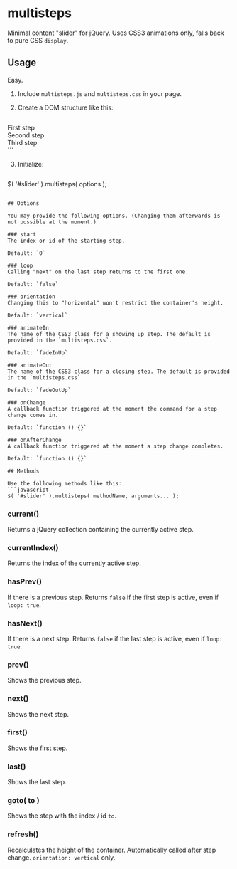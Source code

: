 # multisteps
Minimal content "slider" for jQuery. Uses CSS3 animations only, falls back to pure CSS `display`.

## Usage

Easy.

1. Include `multisteps.js` and `multisteps.css` in your page.

2. Create a DOM structure like this:
    ```html
<div id="slider">
    <div class="step">First step</div>
    <div class="step">Second step</div>
    <div class="step">Third step</div>
</div>
```

3. Initialize:
    ```javascript
$( '#slider' ).multisteps( options );
```

## Options

You may provide the following options. (Changing them afterwards is not possible at the moment.)

### start
The index or id of the starting step.

Default: `0`

### loop
Calling "next" on the last step returns to the first one.

Default: `false`

### orientation
Changing this to "horizontal" won't restrict the container's height.

Default: `vertical`

### animateIn
The name of the CSS3 class for a showing up step. The default is provided in the `multisteps.css`.

Default: `fadeInUp`

### animateOut
The name of the CSS3 class for a closing step. The default is provided in the `multisteps.css`.

Default: `fadeOutUp`

### onChange
A callback function triggered at the moment the command for a step change comes in.

Default: `function () {}`

### onAfterChange
A callback function triggered at the moment a step change completes.

Default: `function () {}`

## Methods

Use the following methods like this:
```javascript
$( '#slider' ).multisteps( methodName, arguments... );
```

### current()
Returns a jQuery collection containing the currently active step.

### currentIndex()
Returns the index of the currently active step.

### hasPrev()
If there is a previous step. Returns `false` if the first step is active, even if `loop: true`.

### hasNext()
If there is a next step. Returns `false` if the last step is active, even if `loop: true`.

### prev()
Shows the previous step.

### next()
Shows the next step.

### first()
Shows the first step.

### last()
Shows the last step.

### goto( to )
Shows the step with the index / id `to`.

### refresh()
Recalculates the height of the container. Automatically called after step change. `orientation: vertical` only.

